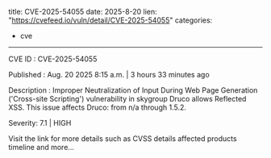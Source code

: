  
title: CVE-2025-54055
date: 2025-8-20
lien: "https://cvefeed.io/vuln/detail/CVE-2025-54055"
categories:
  - cve
---

CVE ID : CVE-2025-54055

Published :  Aug. 20
2025
8:15 a.m. | 3 hours
33 minutes ago

Description : Improper Neutralization of Input During Web Page Generation ('Cross-site Scripting') vulnerability in skygroup Druco allows Reflected XSS. This issue affects Druco: from n/a through 1.5.2.

Severity: 7.1 | HIGH

Visit the link for more details
such as CVSS details
affected products
timeline
and more...
